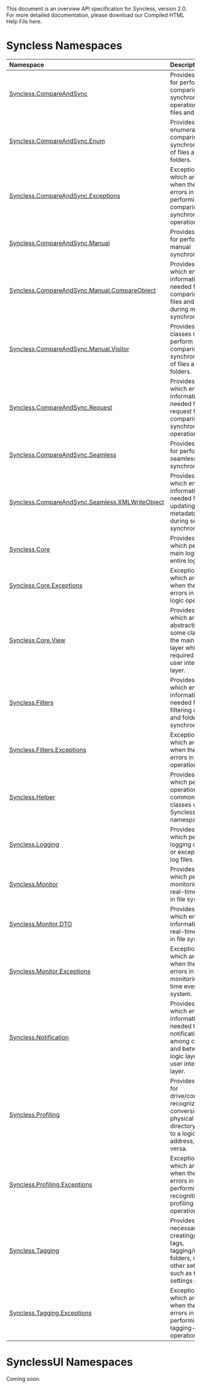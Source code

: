 This document is an overview API specification for Syncless, version 2.0. For more detailed documentation, please download our Compiled HTML Help File here.

# Syncless Namespaces #

| **Namespace** | **Description** |
|:--------------|:----------------|
| [Syncless.CompareAndSync](DeveloperAPICompareAndSync.md) | Provides classes for performing comparison and synchronization operations for files and folders. |
| [Syncless.CompareAndSync.Enum](DeveloperAPICompareAndSyncEnum.md) | Provides enumerations for comparison and synchronization of files and folders. |
| [Syncless.CompareAndSync.Exceptions](DeveloperAPICompareAndSyncExceptions.md) | Exception classes which are thrown when there are errors in performing comparison and synchronization operations. |
| [Syncless.CompareAndSync.Manual](DeveloperAPICompareAndSyncManual.md) | Provides classes for performing manual synchronization. |
| [Syncless.CompareAndSync.Manual.CompareObject](DeveloperAPICompareAndSyncManualCompareObject.md) | Provides classes which enclose information needed for comparison of files and folders during manual synchronization. |
| [Syncless.CompareAndSync.Manual.Visitor](DeveloperAPICompareAndSyncManualVisitor.md) | Provides visitor classes needed to perform comparison and synchronization of files and folders. |
| [Syncless.CompareAndSync.Request](DeveloperAPICompareAndSyncRequest.md) | Provides classes which enclose information needed for request for comparison and synchronization operations. |
| [Syncless.CompareAndSync.Seamless](DeveloperAPICompareAndSyncSeamless.md) | Provides classes for performing seamless synchronization. |
| [Syncless.CompareAndSync.Seamless.XMLWriteObject](DeveloperAPICompareAndSyncSeamlessXMLWriteObject.md) | Provides classes which enclose information needed for updating XML metadata files during seamless synchronization. |
| [Syncless.Core](DeveloperAPICore.md) | Provides classes which perform the main logic of the entire logic layer. |
| [Syncless.Core.Exceptions](DeveloperAPICoreExceptions.md) | Exception classes which are thrown when there are errors in the main logic operations. |
| [Syncless.Core.View](DeveloperAPICoreView.md) | Provides classes which are abstraction of some classes in the main logic layer which are required by the user interface layer. |
| [Syncless.Filters](DeveloperAPIFilter.md) | Provides classes which enclose information needed for filtering of files and folders in synchronization. |
| [Syncless.Filters.Exceptions](DeveloperAPIFilterExceptions.md) | Exception classes which are thrown when there are errors in filtering operations. |
| [Syncless.Helper](DeveloperAPIHelper.md) | Provides classes which perform operations common to classes within the Syncless namespace. |
| [Syncless.Logging](DeveloperAPILogging.md) | Provides classes which perform logging of events or exceptions to log files. |
| [Syncless.Monitor](DeveloperAPIMonitor.md) | Provides classes which perform monitoring of real-time events in file system. |
| [Syncless.Monitor.DTO](DeveloperAPIMonitorDTO.md) | Provides classes which enclose information of real-time events in file system. |
| [Syncless.Monitor.Exceptions](DeveloperAPIMonitorExceptions.md) | Exception classes which are thrown when there are errors in monitoring real-time events in file system. |
| [Syncless.Notification](DeveloperAPINotification.md) | Provides classes which enclose information needed to send notification among classes and between main logic layer and user interface layer. |
| [Syncless.Profiling](DeveloperAPIProfiling.md) | Provides classes for drive/computer recognization, conversion of a physical directory/file path to a logical address, and vice versa. |
| [Syncless.Profiling.Exceptions](DeveloperAPIProfilingExceptions.md) | Exception classes which are thrown when there are errors in performing drive recognition and profiling operations. |
| [Syncless.Tagging](DeveloperAPITagging.md) | Provides classes necessary for creating/removing tags, tagging/untagging folders, managing other settings such as the filter settings per tag. |
| [Syncless.Tagging.Exceptions](DeveloperAPITaggingExceptions.md) | Exception classes which are thrown when there are errors in performing tagging-related operations. |

# SynclessUI Namespaces #

Coming soon.
